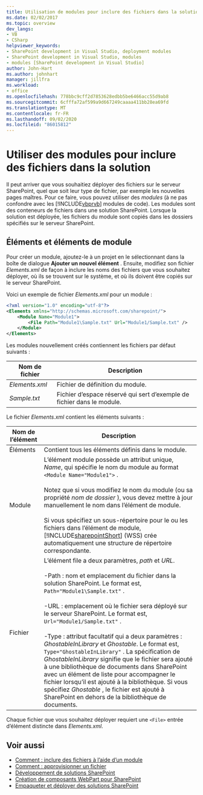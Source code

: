 ```yaml
---
title: Utilisation de modules pour inclure des fichiers dans la solution | Microsoft Docs
ms.date: 02/02/2017
ms.topic: overview
dev_langs:
- VB
- CSharp
helpviewer_keywords:
- SharePoint development in Visual Studio, deployment modules
- SharePoint development in Visual Studio, modules
- modules [SharePoint development in Visual Studio]
author: John-Hart
ms.author: johnhart
manager: jillfra
ms.workload:
- office
ms.openlocfilehash: 778bbc9cff2d7853628edbb5be6466acc55d9ab8
ms.sourcegitcommit: 6cfffa72af599a9d667249caaaa411bb28ea69fd
ms.translationtype: MT
ms.contentlocale: fr-FR
ms.lasthandoff: 09/02/2020
ms.locfileid: "86015812"
---
```

# <a name="use-modules-to-include-files-in-the-solution"></a>Utiliser des modules pour inclure des fichiers dans la solution
  Il peut arriver que vous souhaitiez déployer des fichiers sur le serveur SharePoint, quel que soit leur type de fichier, par exemple les nouvelles pages maîtres. Pour ce faire, vous pouvez utiliser des *modules* (à ne pas confondre avec les [!INCLUDE[vbprvb](../sharepoint/includes/vbprvb-md.md)] modules de code). Les modules sont des conteneurs de fichiers dans une solution SharePoint. Lorsque la solution est déployée, les fichiers du module sont copiés dans les dossiers spécifiés sur le serveur SharePoint.

## <a name="module-items-and-elements"></a>Éléments et éléments de module
 Pour créer un module, ajoutez-le à un projet en le sélectionnant dans la boîte de dialogue **Ajouter un nouvel élément** . Ensuite, modifiez son fichier *Elements.xml* de façon à inclure les noms des fichiers que vous souhaitez déployer, où ils se trouvent sur le système, et où ils doivent être copiés sur le serveur SharePoint.

 Voici un exemple de fichier *Elements.xml* pour un module :

```xml
<?xml version="1.0" encoding="utf-8"?>
<Elements xmlns="http://schemas.microsoft.com/sharepoint/">
    <Module Name="Module1">
        <File Path="Module1\Sample.txt" Url="Module1/Sample.txt" />
    </Module>
</Elements>

```

 Les modules nouvellement créés contiennent les fichiers par défaut suivants :

|Nom de fichier|Description|
|---------------|-----------------|
|*Elements.xml*|Fichier de définition du module.|
|*Sample.txt*|Fichier d’espace réservé qui sert d’exemple de fichier dans le module.|

 Le fichier *Elements.xml* contient les éléments suivants :

|Nom de l’élément|Description|
|------------------|-----------------|
|Éléments|Contient tous les éléments définis dans le module.|
|Module|L’élément module possède un attribut unique, *Name*, qui spécifie le nom du module au format `<Module Name="Module1">` .<br /><br /> Notez que si vous modifiez le nom du module (ou sa propriété *nom de dossier* ), vous devez mettre à jour manuellement le nom dans l’élément de module.<br /><br /> Si vous spécifiez un sous-répertoire pour le ou les fichiers dans l’élément de module, [!INCLUDE[sharepointShort](../sharepoint/includes/sharepointshort-md.md)] (WSS) crée automatiquement une structure de répertoire correspondante.|
|Fichier|L’élément file a deux paramètres, *path* et *URL*.<br /><br /> -Path : nom et emplacement du fichier dans la solution SharePoint. Le format est, `Path="Module1\Sample.txt"` .<br /><br /> -URL : emplacement où le fichier sera déployé sur le serveur SharePoint. Le format est, `Url="Module1/Sample.txt"` .<br /><br /> -Type : attribut facultatif qui a deux paramètres : *GhostableInLibrary* et *Ghostable*. Le format est, `Type="GhostableInLibrary"` . La spécification de *GhostableInLibrary* signifie que le fichier sera ajouté à une bibliothèque de documents dans SharePoint avec un élément de liste pour accompagner le fichier lorsqu’il est ajouté à la bibliothèque. Si vous spécifiez *Ghostable* , le fichier est ajouté à SharePoint en dehors de la bibliothèque de documents.|

 Chaque fichier que vous souhaitez déployer requiert une `<File>` entrée d’élément distincte dans *Elements.xml*.

## <a name="see-also"></a>Voir aussi
- [Comment : inclure des fichiers à l’aide d’un module](../sharepoint/how-to-include-files-by-using-a-module.md)
- [Comment : approvisionner un fichier](/previous-versions/office/developer/sharepoint-2010/ms441170(v=office.14))
- [Développement de solutions SharePoint](../sharepoint/developing-sharepoint-solutions.md)
- [Création de composants WebPart pour SharePoint](../sharepoint/creating-web-parts-for-sharepoint.md)
- [Empaqueter et déployer des solutions SharePoint](../sharepoint/packaging-and-deploying-sharepoint-solutions.md)
